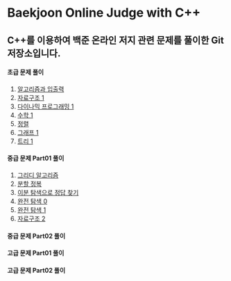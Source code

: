 Baekjoon Online Judge with C++
==============================

C++를 이용하여 백준 온라인 저지 관련 문제를 풀이한 Git 저장소입니다.
-----------------------------------------------------

#### 초급 문제 풀이

1. [알고리즘과 입출력](./Basic)
2. [자료구조 1](./Basic)
3. [다이나믹 프로그래밍 1](./Basic)
4. [수학 1](./Basic)
5. [정렬](./Basic)
6. [그래프 1](./Basic)
7. [트리 1](./Basic)

#### 중급 문제 Part01 풀이

1. [그리디 알고리즘](./Intermediate_Part01)
2. [분할 정복](./Intermediate_Part01)
3. [이분 탐색으로 정답 찾기](./Intermediate_Part01)
4. [완전 탐색 0](./Intermediate_Part01)
5. [완전 탐색 1](./Intermediate_Part01)
6. [자료구조 2](./Intermediate_Part01)

#### 중급 문제 Part02 풀이

#### 고급 문제 Part01 풀이

#### 고급 문제 Part02 풀이



